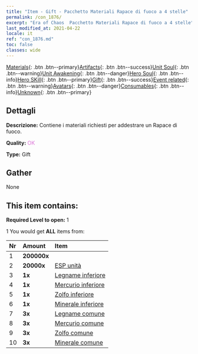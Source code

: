 ```yaml
---
title: "Item - Gift - Pacchetto Materiali Rapace di fuoco a 4 stelle"
permalink: /con_1876/
excerpt: "Era of Chaos  Pacchetto Materiali Rapace di fuoco a 4 stelle"
last_modified_at: 2021-04-22
locale: it
ref: "con_1876.md"
toc: false
classes: wide
---
```

 [Materials](/ItemsIT/){: .btn .btn--primary}[Artifacts](/ItemsIT/Artifacts/){: .btn .btn--success}[Unit Soul](/ItemsIT/UnitSoul/){: .btn .btn--warning}[Unit Awakening](/ItemsIT/UnitAwakening/){: .btn .btn--danger}[Hero Soul](/ItemsIT/HeroSoul/){: .btn .btn--info}[Hero SKill](/ItemsIT/HeroSkill/){: .btn .btn--primary}[Gift](/ItemsIT/Gift/){: .btn .btn--success}[Event related](/ItemsIT/Events/){: .btn .btn--warning}[Avatars](/ItemsIT/Avatars/){: .btn .btn--danger}[Consumables](/ItemsIT/Consumables/){: .btn .btn--info}[Unknown](/ItemsIT/Unknown/){: .btn .btn--primary}

## Dettagli
 **Descrizione:** Contiene i materiali richiesti per addestrare un Rapace di fuoco.

 **Quality:** <span style="color: #DA70D6">OK</span>

 **Type:** Gift

## Gather

  None

## This item contains:

 **Required Level to open:** 1

 1 You would get **ALL** items  from:

  | Nr | Amount |     Item    |
  |:---|:-------|:------------|
  | 1 |  **200000x** | <i class="fas fa-coins"/> |  | 
  | 2 |  **20000x** | [ESP unità](/it/Items/con_902/) |  | 
  | 3 |  **1x** | [Legname inferiore](/it/Items/mat_1/) |  | 
  | 4 |  **1x** | [Mercurio inferiore](/it/Items/mat_2/) |  | 
  | 5 |  **1x** | [Zolfo inferiore](/it/Items/mat_3/) |  | 
  | 6 |  **1x** | [Minerale inferiore](/it/Items/mat_1/) |  | 
  | 7 |  **3x** | [Legname comune](/it/Items/mat_7/) |  | 
  | 8 |  **3x** | [Mercurio comune](/it/Items/mat_8/) |  | 
  | 9 |  **3x** | [Zolfo comune](/it/Items/mat_9/) |  | 
  | 10 |  **3x** | [Minerale comune](/it/Items/mat_6/) |  | 
